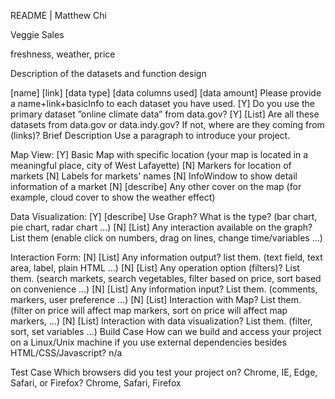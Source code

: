 README | Matthew Chi

Veggie Sales

freshness, weather, price

Description of the datasets and function design

[name] [link] [data type] [data columns used] [data amount] Please provide a name+link+basicInfo to each dataset you have used.
[Y] Do you use the primary dataset ”online climate data” from data.gov?
[Y] [List] Are all these datasets from data.gov or data.indy.gov? If not, where are they coming from (links)?
Brief Description
Use a paragraph to introduce your project.

Map View:
[Y] Basic Map with specific location (your map is located in a meaningful place, city of West Lafayette)
[N] Markers for location of markets
[N] Labels for markets' names
[N] InfoWindow to show detail information of a market
[N] [describe] Any other cover on the map (for example, cloud cover to show the weather effect)

Data Visualization:
[Y] [describe] Use Graph? What is the type? (bar chart, pie chart, radar chart ...)
[N] [List] Any interaction available on the graph? List them (enable click on numbers, drag on lines, change time/variables ...)

Interaction Form:
[N] [List] Any information output? list them. (text field, text area, label, plain HTML ...)
[N] [List] Any operation option (filters)? List them. (search markets, search vegetables, filter based on price, sort based on convenience ...)
[N] [List] Any information input? List them. (comments, markers, user preference ...)
[N] [List] Interaction with Map? List them. (filter on price will affect map markers, sort on price will affect map markers, ...)
[N] [List] Interaction with data visualization? List them. (filter, sort, set variables ...)
Build Case How can we build and access your project on a Linux/Unix machine if you use external dependencies besides HTML/CSS/Javascript? n/a

Test Case Which browsers did you test your project on? Chrome, IE, Edge, Safari, or Firefox?
Chrome, Safari, Firefox
